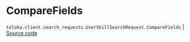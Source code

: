# CompareFields
`toloka.client.search_requests.UserSkillSearchRequest.CompareFields` | [Source code](https://github.com/Toloka/toloka-kit/blob/v1.1.0.post1/src/client/search_requests.py#L670)

